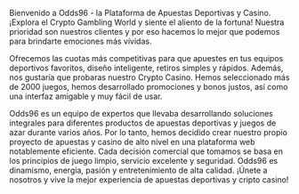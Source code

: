 Bienvenido a Odds96 - la Plataforma de Apuestas Deportivas y Casino. ¡Explora el Crypto Gambling World y siente el aliento de la fortuna! Nuestra prioridad son nuestros clientes y por eso hacemos lo mejor que podemos para brindarte emociones más vívidas.

Ofrecemos las cuotas más competitivas para que apuestes en tus equipos deportivos favoritos, diseño inteligente, retiros simples y rápidos. Además, nos gustaría que probaras nuestro Crypto Casino. Hemos seleccionado más de 2000 juegos, hemos desarrollado promociones y bonos justos, así como una interfaz amigable y muy fácil de usar.

Odds96 es un equipo de expertos que llevaba desarrollando soluciones integrales para diferentes productos de apuestas deportivas y juegos de azar durante varios años. Por lo tanto, hemos decidido crear nuestro propio proyecto de apuestas y casino de alto nivel en una plataforma web notablemente eficiente. Cada decisión comercial que tomamos se basa en los principios de juego limpio, servicio excelente y seguridad. Odds96 es dinamismo, energía, pasión y entretenimiento de alta calidad. ¡Únete a nosotros y vive la mejor experiencia de apuestas deportivas y cripto casino!
<!--stackedit_data:
eyJoaXN0b3J5IjpbLTg1ODc4MjQxMV19
-->